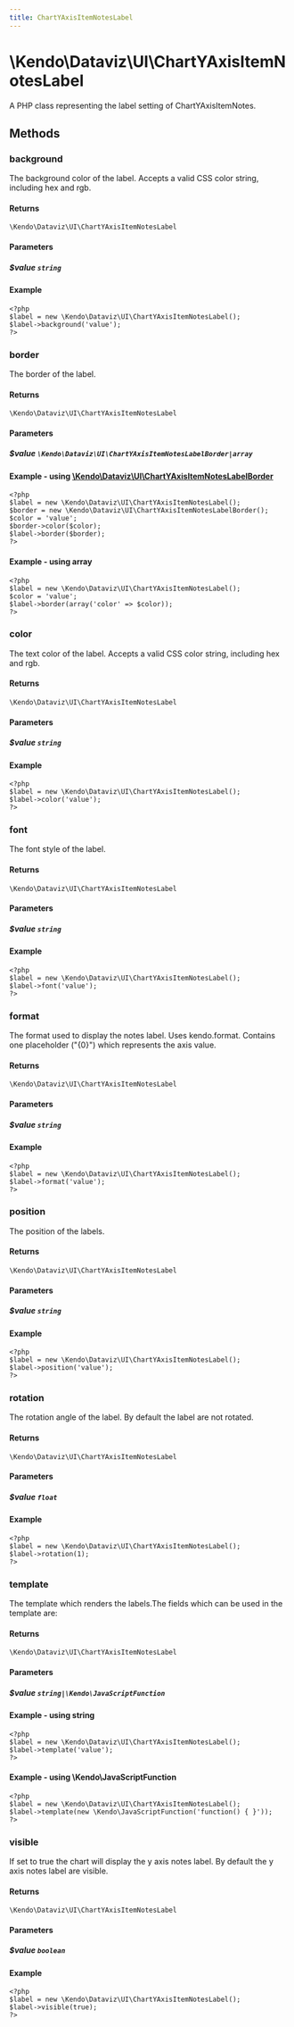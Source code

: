 ```yaml
---
title: ChartYAxisItemNotesLabel
---
```


# \Kendo\Dataviz\UI\ChartYAxisItemNotesLabel

A PHP class representing the label setting of ChartYAxisItemNotes.


## Methods

### background
The background color of the label. Accepts a valid CSS color string, including hex and rgb.

#### Returns
`\Kendo\Dataviz\UI\ChartYAxisItemNotesLabel`

#### Parameters

##### $value `string`



#### Example 
    <?php
    $label = new \Kendo\Dataviz\UI\ChartYAxisItemNotesLabel();
    $label->background('value');
    ?>

### border

The border of the label.

#### Returns
`\Kendo\Dataviz\UI\ChartYAxisItemNotesLabel`

#### Parameters

##### $value `\Kendo\Dataviz\UI\ChartYAxisItemNotesLabelBorder|array`


#### Example - using [\Kendo\Dataviz\UI\ChartYAxisItemNotesLabelBorder](/api/wrappers/php/Kendo/Dataviz/UI/ChartYAxisItemNotesLabelBorder)
    <?php
    $label = new \Kendo\Dataviz\UI\ChartYAxisItemNotesLabel();
    $border = new \Kendo\Dataviz\UI\ChartYAxisItemNotesLabelBorder();
    $color = 'value';
    $border->color($color);
    $label->border($border);
    ?>

#### Example - using array

    <?php
    $label = new \Kendo\Dataviz\UI\ChartYAxisItemNotesLabel();
    $color = 'value';
    $label->border(array('color' => $color));
    ?>

### color
The text color of the label. Accepts a valid CSS color string, including hex and rgb.

#### Returns
`\Kendo\Dataviz\UI\ChartYAxisItemNotesLabel`

#### Parameters

##### $value `string`



#### Example 
    <?php
    $label = new \Kendo\Dataviz\UI\ChartYAxisItemNotesLabel();
    $label->color('value');
    ?>

### font
The font style of the label.

#### Returns
`\Kendo\Dataviz\UI\ChartYAxisItemNotesLabel`

#### Parameters

##### $value `string`



#### Example 
    <?php
    $label = new \Kendo\Dataviz\UI\ChartYAxisItemNotesLabel();
    $label->font('value');
    ?>

### format
The format used to display the notes label. Uses kendo.format. Contains one placeholder ("{0}") which represents the axis value.

#### Returns
`\Kendo\Dataviz\UI\ChartYAxisItemNotesLabel`

#### Parameters

##### $value `string`



#### Example 
    <?php
    $label = new \Kendo\Dataviz\UI\ChartYAxisItemNotesLabel();
    $label->format('value');
    ?>

### position
The position of the labels.

#### Returns
`\Kendo\Dataviz\UI\ChartYAxisItemNotesLabel`

#### Parameters

##### $value `string`



#### Example 
    <?php
    $label = new \Kendo\Dataviz\UI\ChartYAxisItemNotesLabel();
    $label->position('value');
    ?>

### rotation
The rotation angle of the label. By default the label are not rotated.

#### Returns
`\Kendo\Dataviz\UI\ChartYAxisItemNotesLabel`

#### Parameters

##### $value `float`



#### Example 
    <?php
    $label = new \Kendo\Dataviz\UI\ChartYAxisItemNotesLabel();
    $label->rotation(1);
    ?>

### template
The template which renders the labels.The fields which can be used in the template are:

#### Returns
`\Kendo\Dataviz\UI\ChartYAxisItemNotesLabel`

#### Parameters

##### $value `string|\Kendo\JavaScriptFunction`



#### Example  - using string
    <?php
    $label = new \Kendo\Dataviz\UI\ChartYAxisItemNotesLabel();
    $label->template('value');
    ?>

#### Example  - using \Kendo\JavaScriptFunction
    <?php
    $label = new \Kendo\Dataviz\UI\ChartYAxisItemNotesLabel();
    $label->template(new \Kendo\JavaScriptFunction('function() { }'));
    ?>

### visible
If set to true the chart will display the y axis notes label. By default the y axis notes label are visible.

#### Returns
`\Kendo\Dataviz\UI\ChartYAxisItemNotesLabel`

#### Parameters

##### $value `boolean`



#### Example 
    <?php
    $label = new \Kendo\Dataviz\UI\ChartYAxisItemNotesLabel();
    $label->visible(true);
    ?>

